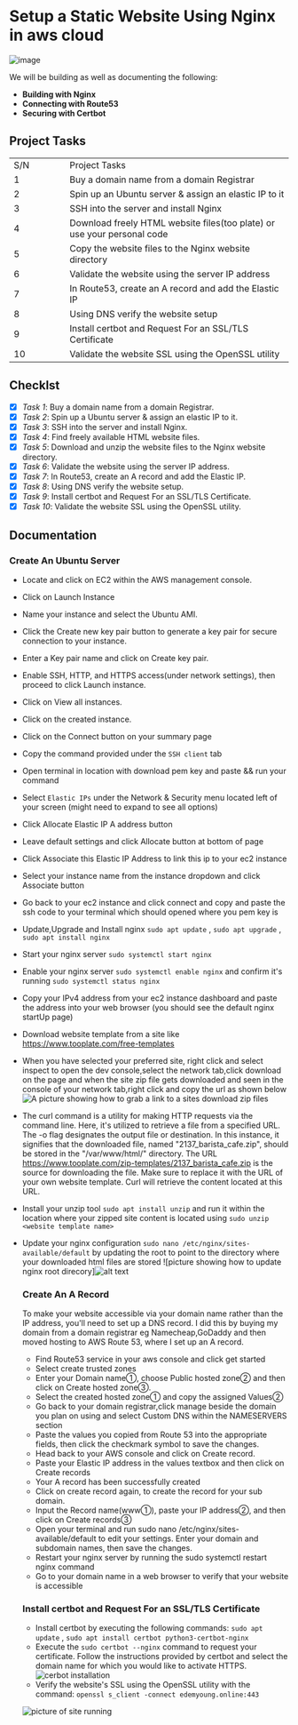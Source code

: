 # Setup a Static Website Using Nginx in aws cloud
![image](https://github.com/user-attachments/assets/20cca6c8-117c-4f57-b014-432a05d9efd8)


We will be building as well as documenting the following:

- **Building with Nginx**
- **Connecting with Route53**
- **Securing with Certbot**

## Project Tasks

<table>
<tr>
<td width="20%">S/N</td>
<td width="80%">Project Tasks</td>
</tr>
<tr>
<td>1</td>
<td>Buy a domain name from a domain Registrar</td>
</tr>
<tr>
<td>2</td>
<td>Spin up an Ubuntu server & assign an elastic IP to it</td>
</tr>
<tr>
<td>3</td>
<td>SSH into the server and install Nginx</td>
</tr>
<tr>
<td>4</td>
<td>Download freely HTML website files(too plate) or use your personal code</td>
</tr>
<tr>
<td>5</td>
<td>Copy the website files to the Nginx website directory</td>
</tr>
<tr>
<td>6</td>
<td>Validate the website using the server IP address</td>
</tr>
<tr>
<td>7</td>
<td>In Route53, create an A record and add the Elastic IP</td>
</tr>
<tr>
<td>8</td>
<td>Using DNS verify the website setup</td>
</tr>
<tr>
<td>9</td>
<td>Install certbot and Request For an SSL/TLS Certificate</td>
</tr>
<tr>
<td>10</td>
<td>Validate the website SSL using the OpenSSL utility</td>
</tr>
</table>

## Checklst

- [x] _Task 1_: Buy a domain name from a domain Registrar.
- [x] _Task 2_: Spin up a Ubuntu server & assign an elastic IP to it.
- [x] _Task 3_: SSH into the server and install Nginx.
- [x] _Task 4_: Find freely available HTML website files.
- [x] _Task 5_: Download and unzip the website files to the Nginx website directory.
- [x] _Task 6_: Validate the website using the server IP address.
- [x] _Task 7_: In Route53, create an A record and add the Elastic IP.
- [x] _Task 8_: Using DNS verify the website setup.
- [x] _Task 9_: Install certbot and Request For an SSL/TLS Certificate.
- [x] _Task 10_: Validate the website SSL using the OpenSSL utility.

## Documentation

### Create An Ubuntu Server

- Locate and click on EC2 within the AWS management console.
- Click on Launch Instance
- Name your instance and select the Ubuntu AMI.
- Click the Create new key pair button to generate a key pair for secure connection to your instance.
- Enter a Key pair name and click on Create key pair.
- Enable SSH, HTTP, and HTTPS access(under network settings), then proceed to click Launch instance.
- Click on View all instances.
- Click on the created instance.
- Click on the Connect button on your summary page
- Copy the command provided under the `SSH client` tab
- Open terminal in location with download pem key and paste && run your command
- Select `Elastic IPs` under the Network & Security menu located left of your screen (might need to expand to see all options)
- Click Allocate Elastic IP A
  address button
- Leave default settings and click Allocate button at bottom of page
- Click Associate this Elastic IP Address to link this ip to your ec2 instance
- Select your instance name from the instance dropdown and click Associate button
- Go back to your ec2 instance and click connect and copy and paste the ssh code to your terminal which should opened where you pem key is
- Update,Upgrade and Install nginx `sudo apt update` , `sudo apt upgrade` , `sudo apt install nginx`
- Start your nginx server `sudo systemctl start nginx`
- Enable your nginx server `sudo systemctl enable nginx` and confirm it's running `sudo systemctl status nginx`
- Copy your IPv4 address from your ec2 instance dashboard and paste the address into your web browser (you should see the default nginx startUp page)
- Download website template from a site like https://www.tooplate.com/free-templates
- When you have selected your preferred site, right click and select inspect to open the dev console,select the network tab,click download on the page and when the site zip file gets downloaded and seen in the console of your network tab,right click and copy the url as shown below
  ![A picture showing how to grab a link to a sites download zip files](image-6.png)
- The curl command is a utility for making HTTP requests via the command line. Here, it's utilized to retrieve a file from a specified URL. The -o flag designates the output file or destination. In this instance, it signifies that the downloaded file, named "2137_barista_cafe.zip", should be stored in the "/var/www/html/" directory. The URL https://www.tooplate.com/zip-templates/2137_barista_cafe.zip is the source for downloading the file. Make sure to replace it with the URL of your own website template. Curl will retrieve the content located at this URL.
- Install your unzip tool `sudo apt install unzip` and run it within the location where your zipped site content is located using `sudo unzip <website template name>`
- Update your nginx configuration `sudo nano /etc/nginx/sites-available/default` by updating the root to point to the directory where your downloaded html files are stored
  ![picture showing how to update nginx root direcory]![alt text](image-7.png)

  ### Create An A Record

  To make your website accessible via your domain name rather than the IP address, you'll need to set up a DNS record. I did this by buying my domain from a domain registrar eg Namecheap,GoDaddy and then moved hosting to AWS Route 53, where I set up an A record.

  - Find Route53 service in your aws console and click get started
  - Select create trusted zones
  - Enter your Domain name①, choose Public hosted zone② and then click on Create hosted zone③.
  - Select the created hosted zone① and copy the assigned Values②
  - Go back to your domain registrar,click manage beside the domain you plan on using and select Custom DNS within the NAMESERVERS section
  - Paste the values you copied from Route 53 into the appropriate fields, then click the checkmark symbol to save the changes.
  - Head back to your AWS console and click on Create record.
  - Paste your Elastic IP address in the values textbox and then click on Create records
  - Your A record has been successfully created
  - Click on create record again, to create the record for your sub domain.
  - Input the Record name(www➀), paste your IP address➁, and then click on Create records➂
  - Open your terminal and run sudo nano /etc/nginx/sites-available/default to edit your settings. Enter your domain and subdomain names, then save the changes.
  - Restart your nginx server by running the sudo systemctl restart nginx command
  - Go to your domain name in a web browser to verify that your website is accessible

  ### Install certbot and Request For an SSL/TLS Certificate

  - Install certbot by executing the following commands: `sudo apt update` , `sudo apt install certbot python3-certbot-nginx`
  - Execute the `sudo certbot --nginx` command to request your certificate. Follow the instructions provided by certbot and select the domain name for which you would like to activate HTTPS.
    ![cerbot installation](image-2.png)
  - Verify the website's SSL using the OpenSSL utility with the command: `openssl s_client -connect edemyoung.online:443`

  ![picture of site running](image-8.png)

